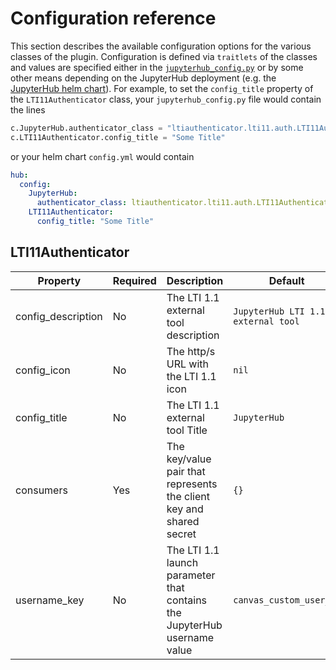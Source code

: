 # Configuration reference

This section describes the available configuration options for the various classes of the plugin.
Configuration is defined via `traitlets` of the classes and values are specified either in the [`jupyterhub_config.py`](https://jupyterhub.readthedocs.io/en/stable/getting-started/config-basics.html) or by some other means depending on the JupyterHub deployment (e.g. the [JupyterHub helm chart](https://z2jh.jupyter.org/en/stable/administrator/authentication.html)).
For example, to set the `config_title` property of the `LTI11Authenticator` class, your `jupyterhub_config.py` file would contain the lines

```python
c.JupyterHub.authenticator_class = "ltiauthenticator.lti11.auth.LTI11Authenticator"
c.LTI11Authenticator.config_title = "Some Title"
```

or your helm chart `config.yml` would contain

```yaml
hub:
  config:
    JupyterHub:
      authenticator_class: ltiauthenticator.lti11.auth.LTI11Authenticator
    LTI11Authenticator:
      config_title: "Some Title"
```

## LTI11Authenticator

| Property           | Required | Description                                                              | Default                            |
| ------------------ | -------- | ------------------------------------------------------------------------ | ---------------------------------- |
| config_description | No       | The LTI 1.1 external tool description                                    | `JupyterHub LTI 1.1 external tool` |
| config_icon        | No       | The http/s URL with the LTI 1.1 icon                                     | `nil`                              |
| config_title       | No       | The LTI 1.1 external tool Title                                          | `JupyterHub`                       |
| consumers          | Yes      | The key/value pair that represents the client key and shared secret      | `{}`                               |
| username_key       | No       | The LTI 1.1 launch parameter that contains the JupyterHub username value | `canvas_custom_user_id`            |
